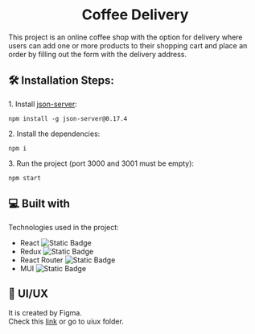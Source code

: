 <h1 align="center" id="title">Coffee Delivery</h1>

<p id="description">This project is an online coffee shop with the option for delivery where users can add one or more products to their shopping cart and place an order by filling out the form with the delivery address.</p>

<h2>🛠️ Installation Steps:</h2>

<p>1. Install <a href="https://github.com/typicode/json-server" rel="nofollow">json-server</a>:</p>

```
npm install -g json-server@0.17.4
```

<p>2. Install the dependencies:</p>

```
npm i
```

<p>3. Run the project (port 3000 and 3001 must be empty):</p>

```
npm start
```

  
  
<h2>💻 Built with</h2>

Technologies used in the project:

*   React ![Static Badge](https://img.shields.io/badge/React-black?style=flat&logo=react&labelColor=whitesmoke)
*   Redux ![Static Badge](https://img.shields.io/badge/React%20Redux-black?style=flat&logo=redux&logoColor=%23764ABC&labelColor=whitesmoke)
*   React Router ![Static Badge](https://img.shields.io/badge/React%20Router-black?style=flat&logo=react%20router&labelColor=whitesmoke)
*   MUI ![Static Badge](https://img.shields.io/badge/MUI-black?style=flat&logo=mui&labelColor=whitesmoke)

<h2>🎨 UI/UX</h2>
It is created by Figma.</br>Check this <a href="https://www.figma.com/file/2TktBsxzBlrsXwM7bVl6hm/Coffee-Delivery" rel="nofollow">link</a> or go to uiux folder.

